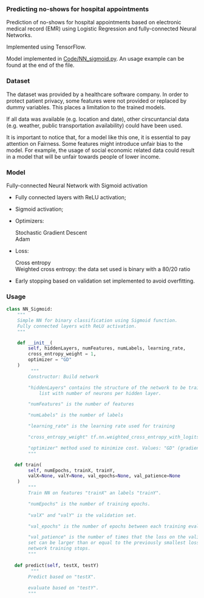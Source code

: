### Predicting no-shows for hospital appointments

Prediction of no-shows for hospital appointments based on electronic medical record (EMR) 
using Logistic Regression and fully-connected Neural Networks. 

Implemented using TensorFlow.

Model implemented in [Code/NN_sigmoid.py](https://github.com/mcreduardo/No_Show/blob/master/Code/NN_sigmoid.py). An usage example can be found at the end of the file.

### Dataset

The dataset was provided by a healthcare software company. In order to protect patient privacy, some features were not provided or replaced by dummy variables. This places a limitation to the trained models.

If all data was available (e.g. location and date), other cirscuntancial data (e.g. weather, public transportation availability) could have been used.

It is important to notice that, for a model like this one, it is essential to pay attention on Fairness. Some features might introduce unfair bias to the model. For example, the usage of social economic related data could result in a model that will be unfair towards people of lower income.

### Model

Fully-connected Neural Network with Sigmoid activation

* Fully connected layers with ReLU activation;
* Sigmoid activation;
* Optimizers:

   Stochastic Gradient Descent  
   Adam
* Loss:

   Cross entropy  
   Weighted cross entropy: the data set used is binary with a 80/20 ratio  
* Early stopping based on validation set implemented to avoid overfitting.

### Usage

```python
class NN_Sigmoid:
    """
    Simple NN for binary classification using Sigmoid function.
    Fully connected layers with ReLU activation.
    """

    def __init__(
        self, hiddenLayers, numFeatures, numLabels, learning_rate, 
        cross_entropy_weight = 1,
        optimizer = "GD"
    )
         """
        Constructor: Build network

        "hiddenLayers" contains the structure of the network to be trained:
            list with number of neurons per hidden layer.

        "numFeatures" is the number of features

        "numLabels" is the number of labels

        "learning_rate" is the learning rate used for training

        "cross_entropy_weight" tf.nn.weighted_cross_entropy_with_logits if != 1

        "optimizer" method used to minimize cost. Values: "GD" (gradient descent, default) or "Adam"
        """

   def train(
        self, numEpochs, trainX, trainY, 
        valX=None, valY=None, val_epochs=None, val_patience=None
    )
        """
        Train NN on features "trainX" an labels "trainY".

        "numEpochs" is the number of training epochs.
        
        "valX" and "valY" is the validation set.

        "val_epochs" is the number of epochs between each training evaluation.

        "val_patience" is the number of times that the loss on the validation 
        set can be larger than or equal to the previously smallest loss before 
        network training stops. 
        """
   
   def predict(self, testX, testY)
         """
        Predict based on "testX".
        
        evaluate based on "testY".
        """
```



